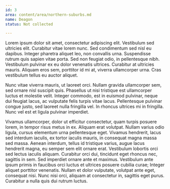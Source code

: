 ```yaml
---
id: 3
area: content/area/northern-suburbs.md
name: Deagon
status: Not collected

---
```

Lorem ipsum dolor sit amet, consectetur adipiscing elit. Vestibulum sed ultricies elit. Curabitur vitae lorem nunc. Sed condimentum sed nisl eu dapibus. Integer pharetra aliquet leo, non convallis urna. Suspendisse rutrum quis sapien vitae porta. Sed non feugiat odio, in pellentesque nibh. Vestibulum pulvinar ex eu dolor venenatis ultrices. Curabitur at ultricies mauris. Aliquam eros sem, porttitor id mi at, viverra ullamcorper urna. Cras vestibulum tellus eu auctor aliquet.

Nunc vitae viverra mauris, ut laoreet orci. Nullam gravida ullamcorper sem, sed ornare nisl suscipit quis. Phasellus ut nisi tristique est ullamcorper luctus et molestie velit. Integer commodo, est in euismod pulvinar, neque dui feugiat lacus, ac vulputate felis turpis vitae lacus. Pellentesque pulvinar congue justo, sed laoreet nulla fringilla vel. In rhoncus ultrices mi in fringilla. Nunc vel est et ligula pulvinar imperdiet.

Vivamus ullamcorper, dolor ut efficitur consectetur, quam turpis posuere lorem, in tempor risus metus in ex. Aliquam erat volutpat. Nullam varius odio ligula, cursus elementum urna pellentesque eget. Vivamus hendrerit, lacus sed interdum iaculis, ex tortor iaculis mauris, in consequat magna massa sed massa. Aenean interdum, tellus id tristique varius, augue lacus hendrerit magna, eu semper sem elit ornare erat. Vestibulum lobortis orci sed lectus iaculis aliquam. Curabitur orci dui, tincidunt eget rhoncus nec, sagittis in sem. Sed imperdiet ornare ante et maximus. Vestibulum ante ipsum primis in faucibus orci luctus et ultrices posuere cubilia curae; Integer aliquet porttitor venenatis. Nullam et dolor vulputate, volutpat ante eget, consequat nisi. Nunc nisi orci, aliquam at consectetur in, sagittis eget purus. Curabitur a nulla quis dui rutrum luctus.